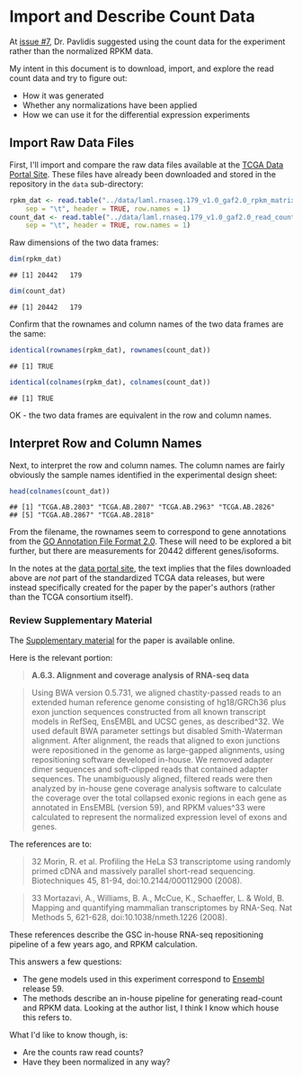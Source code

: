 Import and Describe Count Data
==============================

At [issue #7](https://github.com/rdocking/stat540-group-project-aml-cnv/issues/7), Dr. Pavlidis suggested using the count data for the experiment rather than the normalized RPKM data.

My intent in this document is to download, import, and explore the read count data and try to figure out:

- How it was generated
- Whether any normalizations have been applied
- How we can use it for the differential expression experiments

Import Raw Data Files
---------------------

First, I'll import and compare the raw data files available at the [TCGA Data Portal Site](https://tcga-data.nci.nih.gov/docs/publications/laml_2012/). These files have already been downloaded and stored in the repository in the `data` sub-directory:


```r
rpkm_dat <- read.table("../data/laml.rnaseq.179_v1.0_gaf2.0_rpkm_matrix.txt.tcgaID.txt.gz", 
    sep = "\t", header = TRUE, row.names = 1)
count_dat <- read.table("../data/laml.rnaseq.179_v1.0_gaf2.0_read_count_matrix.txt.tcgaID.txt.gz", 
    sep = "\t", header = TRUE, row.names = 1)
```


Raw dimensions of the two data frames:


```r
dim(rpkm_dat)
```

```
## [1] 20442   179
```

```r
dim(count_dat)
```

```
## [1] 20442   179
```


Confirm that the rownames and column names of the two data frames are the same:


```r
identical(rownames(rpkm_dat), rownames(count_dat))
```

```
## [1] TRUE
```

```r
identical(colnames(rpkm_dat), colnames(count_dat))
```

```
## [1] TRUE
```


OK - the two data frames are equivalent in the row and column names.

Interpret Row and Column Names
-------------------------------

Next, to interpret the row and column names. The column names are fairly obviously the sample names identified in the experimental design sheet:


```r
head(colnames(count_dat))
```

```
## [1] "TCGA.AB.2803" "TCGA.AB.2807" "TCGA.AB.2963" "TCGA.AB.2826"
## [5] "TCGA.AB.2867" "TCGA.AB.2818"
```


From the filename, the rownames seem to correspond to gene annotations from the [GO Annotation File Format 2.0](http://www.geneontology.org/GO.format.gaf-2_0.shtml). These will need to be explored a bit further, but there are measurements for 20442 different genes/isoforms.

In the notes at the [data portal site](https://tcga-data.nci.nih.gov/docs/publications/laml_2012/), the text implies that the files downloaded above are *not* part of the standardized TCGA data releases, but were instead specifically created for the paper by the paper's authors (rather than the TCGA consortium itself).

### Review Supplementary Material

The [Supplementary material](http://www.nejm.org/doi/suppl/10.1056/NEJMoa1301689/suppl_file/nejmoa1301689_appendix.pdf) for the paper is available online. 

Here is the relevant portion:

> **A.6.3. Alignment and coverage analysis of RNA-seq data**

> Using BWA version 0.5.731, we aligned chastity-passed reads to an extended human reference genome consisting of hg18/GRCh36 plus exon junction sequences constructed from all known transcript models in RefSeq, EnsEMBL and UCSC genes, as described^32. We used default BWA parameter settings but disabled Smith-Waterman alignment. After alignment, the reads that aligned to exon junctions were repositioned in the genome as large-gapped alignments, using repositioning software developed in-house. We removed adapter dimer sequences and soft-clipped reads that contained adapter sequences. The unambiguously aligned, filtered reads were then analyzed by in-house gene coverage analysis software to calculate the coverage over the total collapsed exonic regions in each gene as annotated in EnsEMBL (version 59), and RPKM values^33 were calculated to represent the normalized expression level of exons and genes.

The references are to:

> 32 Morin, R. et al. Profiling the HeLa S3 transcriptome using randomly primed cDNA and massively parallel short-read sequencing.
Biotechniques 45, 81-94, doi:10.2144/000112900 (2008).

> 33 Mortazavi, A., Williams, B. A., McCue, K., Schaeffer, L. & Wold, B. Mapping and quantifying mammalian transcriptomes by RNA-Seq. Nat
Methods 5, 621-628, doi:10.1038/nmeth.1226 (2008).

These references describe the GSC in-house RNA-seq repositioning pipeline of a few years ago, and RPKM calculation.

This answers a few questions:

- The gene models used in this experiment correspond to [Ensembl](http://uswest.ensembl.org/index.html) release 59.
- The methods describe an in-house pipeline for generating read-count and RPKM data. Looking at the author list, I think I know which house this refers to.

What I'd like to know though, is:

- Are the counts raw read counts? 
- Have they been normalized in any way?
